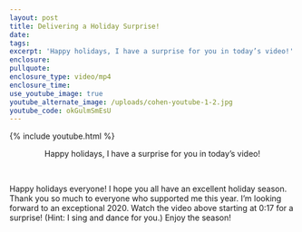 ```yaml
---
layout: post
title: Delivering a Holiday Surprise!
date:
tags:
excerpt: 'Happy holidays, I have a surprise for you in today’s video!'
enclosure:
pullquote:
enclosure_type: video/mp4
enclosure_time:
use_youtube_image: true
youtube_alternate_image: /uploads/cohen-youtube-1-2.jpg
youtube_code: okGulmSmEsU
---
```


{% include youtube.html %}

<center>Happy holidays, I have a surprise for you in today&rsquo;s video!</center>

&nbsp;

Happy holidays everyone\! I hope you all have an excellent holiday season. Thank you so much to everyone who supported me this year. I’m looking forward to an exceptional 2020. Watch the video above starting at 0:17 for a surprise\! (Hint: I sing and dance for you.) Enjoy the season\!